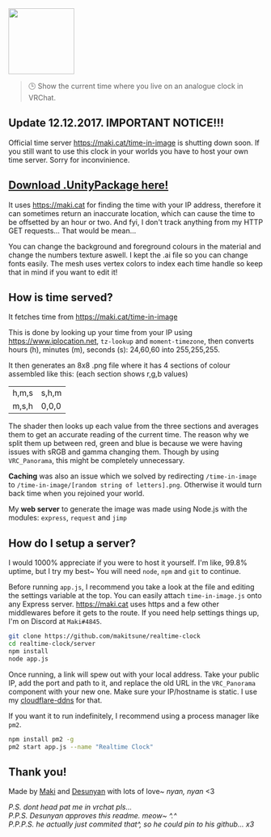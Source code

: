 <img height="130" src="https://maki.cat/vrchat/realtime_clock_github.png"/>

> 🕒 Show the current time where you live on an analogue clock in VRChat.

## Update 12.12.2017. IMPORTANT NOTICE!!!

Official time server https://maki.cat/time-in-image is shutting down soon. If you still want to use this clock in your worlds you have to host your own time server. Sorry for inconvinience.

## [Download .UnityPackage here!](https://github.com/Shii2/realtime-clock/releases)

It uses https://maki.cat for finding the time with your IP address, therefore it can sometimes return an inaccurate location, which can cause the time to be offsetted by an hour or two. And fyi, I don't track anything from my HTTP GET requests... That would be mean...

You can change the background and foreground colours in the material and change the numbers texture aswell. I kept the .ai file so you can change fonts easily. The mesh uses vertex colors to index each time handle so keep that in mind if you want to edit it!

## How is time served?

It fetches time from https://maki.cat/time-in-image

This is done by looking up your time from your IP using https://www.iplocation.net, `tz-lookup` and `moment-timezone`, then converts hours (h), minutes (m), seconds (s): 24,60,60 into 255,255,255.

It then generates an 8x8 .png file where it has 4 sections of colour assembled like this: (each section shows r,g,b values)

<table>
	<tr><td>h,m,s</td><td>s,h,m</td></tr>
	<tr><td>m,s,h</td><td>0,0,0</td></tr>
</table>

The shader then looks up each value from the three sections and averages them to get an accurate reading of the current time. The reason why we split them up between red, green and blue is because we were having issues with sRGB and gamma changing them. Though by using `VRC_Panorama`, this might be completely unnecessary.

**Caching** was also an issue which we solved by redirecting `/time-in-image` to `/time-in-image/[random string of letters].png`. Otherwise it would turn back time when you rejoined your world.

My **web server** to generate the image was made using Node.js with the modules: `express`, `request` and `jimp`

## How do I setup a server?

I would 1000% appreciate if you were to host it yourself. I'm like, 99.8% uptime, but I try my best~ You will need `node`, `npm` and `git` to continue.

Before running `app.js`, I recommend you take a look at the file and editing the settings variable at the top. You can easily attach `time-in-image.js` onto any Express server. https://maki.cat uses https and a few other middlewares before it gets to the route. If you need help settings things up, I'm on Discord at `Maki#4845`.

```sh
git clone https://github.com/makitsune/realtime-clock
cd realtime-clock/server
npm install
node app.js
```

Once running, a link will spew out with your local address. Take your public IP, add the port and path to it, and replace the old URL in the `VRC_Panorama` component with your new one. Make sure your IP/hostname is static. I use my [cloudflare-ddns](https://github.com/makitsune/cloudflare-ddns) for that.

If you want it to run indefinitely, I recommend using a process manager like `pm2`.

```sh
npm install pm2 -g
pm2 start app.js --name "Realtime Clock"
```

## Thank you!

Made by [Maki](https://github.com/makitsune) and
[Desunyan](https://github.com/Shii2) with lots of love~ *nyan, nyan* <3

*P.S. dont head pat me in vrchat pls...*<br>
*P.P.S. Desunyan approves this readme. meow~ ^.^*<br>
*P.P.P.S. he actually just commited that^, so he could pin to his github... x3*
